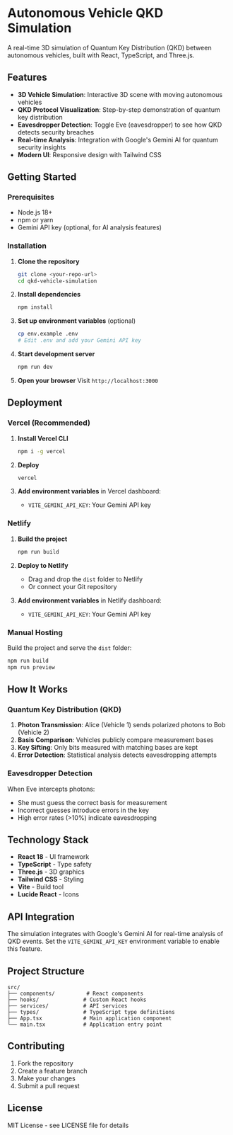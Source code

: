 # Autonomous Vehicle QKD Simulation

A real-time 3D simulation of Quantum Key Distribution (QKD) between autonomous vehicles, built with React, TypeScript, and Three.js.

## Features

- **3D Vehicle Simulation**: Interactive 3D scene with moving autonomous vehicles
- **QKD Protocol Visualization**: Step-by-step demonstration of quantum key distribution
- **Eavesdropper Detection**: Toggle Eve (eavesdropper) to see how QKD detects security breaches
- **Real-time Analysis**: Integration with Google's Gemini AI for quantum security insights
- **Modern UI**: Responsive design with Tailwind CSS

## Getting Started

### Prerequisites

- Node.js 18+ 
- npm or yarn
- Gemini API key (optional, for AI analysis features)

### Installation

1. **Clone the repository**
   ```bash
   git clone <your-repo-url>
   cd qkd-vehicle-simulation
   ```

2. **Install dependencies**
   ```bash
   npm install
   ```

3. **Set up environment variables** (optional)
   ```bash
   cp env.example .env
   # Edit .env and add your Gemini API key
   ```

4. **Start development server**
   ```bash
   npm run dev
   ```

5. **Open your browser**
   Visit `http://localhost:3000`

## Deployment

### Vercel (Recommended)

1. **Install Vercel CLI**
   ```bash
   npm i -g vercel
   ```

2. **Deploy**
   ```bash
   vercel
   ```

3. **Add environment variables** in Vercel dashboard:
   - `VITE_GEMINI_API_KEY`: Your Gemini API key

### Netlify

1. **Build the project**
   ```bash
   npm run build
   ```

2. **Deploy to Netlify**
   - Drag and drop the `dist` folder to Netlify
   - Or connect your Git repository

3. **Add environment variables** in Netlify dashboard:
   - `VITE_GEMINI_API_KEY`: Your Gemini API key

### Manual Hosting

Build the project and serve the `dist` folder:

```bash
npm run build
npm run preview
```

## How It Works

### Quantum Key Distribution (QKD)

1. **Photon Transmission**: Alice (Vehicle 1) sends polarized photons to Bob (Vehicle 2)
2. **Basis Comparison**: Vehicles publicly compare measurement bases
3. **Key Sifting**: Only bits measured with matching bases are kept
4. **Error Detection**: Statistical analysis detects eavesdropping attempts

### Eavesdropper Detection

When Eve intercepts photons:
- She must guess the correct basis for measurement
- Incorrect guesses introduce errors in the key
- High error rates (>10%) indicate eavesdropping

## Technology Stack

- **React 18** - UI framework
- **TypeScript** - Type safety
- **Three.js** - 3D graphics
- **Tailwind CSS** - Styling
- **Vite** - Build tool
- **Lucide React** - Icons

## API Integration

The simulation integrates with Google's Gemini AI for real-time analysis of QKD events. Set the `VITE_GEMINI_API_KEY` environment variable to enable this feature.

## Project Structure

```
src/
├── components/          # React components
├── hooks/              # Custom React hooks
├── services/           # API services
├── types/              # TypeScript type definitions
├── App.tsx             # Main application component
└── main.tsx            # Application entry point
```

## Contributing

1. Fork the repository
2. Create a feature branch
3. Make your changes
4. Submit a pull request

## License

MIT License - see LICENSE file for details
